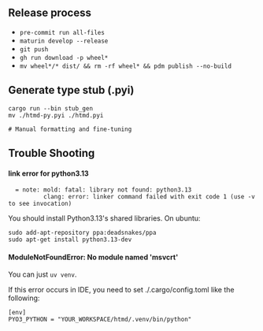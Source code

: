 ## Release process

- `pre-commit run all-files`
- `maturin develop --release`
- `git push`
- `gh run download -p wheel*`
- `mv wheel*/* dist/ && rm -rf wheel* && pdm publish --no-build`

## Generate type stub (.pyi)

```
cargo run --bin stub_gen
mv ./htmd-py.pyi ./htmd.pyi

# Manual formatting and fine-tuning
```

## Trouble Shooting

#### link error for python3.13

```
  = note: mold: fatal: library not found: python3.13
          clang: error: linker command failed with exit code 1 (use -v to see invocation)
```

You should install Python3.13's shared libraries. On ubuntu:

```
sudo add-apt-repository ppa:deadsnakes/ppa
sudo apt-get install python3.13-dev
```

#### ModuleNotFoundError: No module named 'msvcrt'

You can just `uv venv`.

If this error occurs in IDE, you need to set ./.cargo/config.toml like the following:

```
[env]
PYO3_PYTHON = "YOUR_WORKSPACE/htmd/.venv/bin/python"
```
